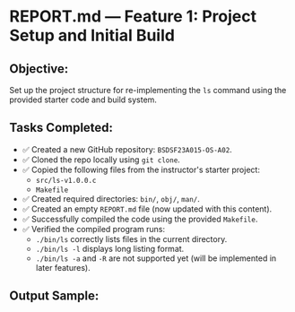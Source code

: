 # REPORT.md — Feature 1: Project Setup and Initial Build

## Objective:
Set up the project structure for re-implementing the `ls` command using the provided starter code and build system.

## Tasks Completed:

- ✅ Created a new GitHub repository: `BSDSF23A015-OS-A02`.
- ✅ Cloned the repo locally using `git clone`.
- ✅ Copied the following files from the instructor's starter project:
  - `src/ls-v1.0.0.c`
  - `Makefile`
- ✅ Created required directories: `bin/`, `obj/`, `man/`.
- ✅ Created an empty `REPORT.md` file (now updated with this content).
- ✅ Successfully compiled the code using the provided `Makefile`.
- ✅ Verified the compiled program runs:
  - `./bin/ls` correctly lists files in the current directory.
  - `./bin/ls -l` displays long listing format.
  - `./bin/ls -a` and `-R` are not supported yet (will be implemented in later features).

## Output Sample:
